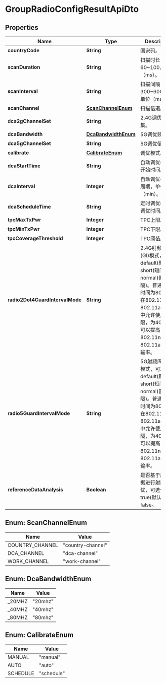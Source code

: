 
# GroupRadioConfigResultApiDto

## Properties
Name | Type | Description | Notes
------------ | ------------- | ------------- | -------------
**countryCode** | **String** | 国家码。 | 
**scanDuration** | **String** | 扫描时长，范围60~100，单位（ms）。 | 
**scanInterval** | **String** | 扫描间隔，范围300~600000，单位（ms）。 | 
**scanChannel** | [**ScanChannelEnum**](#ScanChannelEnum) | 扫描信道。 | 
**dca2gChannelSet** | **String** | 2.4G调优信道集。 | 
**dcaBandwidth** | [**DcaBandwidthEnum**](#DcaBandwidthEnum) | 5G调优频宽。 | 
**dca5gChannelSet** | **String** | 5G调优信道集。 | 
**calibrate** | [**CalibrateEnum**](#CalibrateEnum) | 调优模式。 | 
**dcaStartTime** | **String** | 自动调优模式下开始时间。 | 
**dcaInterval** | **Integer** | 自动调优模式下周期，单位（min）。 | 
**dcaScheduleTime** | **String** | 定时调优模式下调优时间。 | 
**tpcMaxTxPwr** | **Integer** | TPC上限。 | 
**tpcMinTxPwr** | **Integer** | TPC下限。 | 
**tpcCoverageThreshold** | **Integer** | TPC阈值。 | 
**radio2Dot4GuardIntervalMode** | **String** | 2.4G射频间隔(GI)模式，可填default(默认)、short(短间隔)或normal(普通间隔)。普通间隔的时间为800ns，在802.11n和802.11ac标准中允许使用短间隔，为400ns，可以提高802.11n和802.11ac的传输率。 |  [optional]
**radio5GuardIntervalMode** | **String** | 5G射频间隔(GI)模式，可填default(默认)、short(短间隔)或normal(普通间隔)。普通间隔的时间为800ns，在802.11n和802.11ac标准中允许使用短间隔，为400ns，可以提高802.11n和802.11ac的传输率。 |  [optional]
**referenceDataAnalysis** | **Boolean** | 是否基于历史数据进行射频调优，可选值: true(默认)，false。 |  [optional]


<a name="ScanChannelEnum"></a>
## Enum: ScanChannelEnum
Name | Value
---- | -----
COUNTRY_CHANNEL | &quot;country-channel&quot;
DCA_CHANNEL | &quot;dca-channel&quot;
WORK_CHANNEL | &quot;work-channel&quot;


<a name="DcaBandwidthEnum"></a>
## Enum: DcaBandwidthEnum
Name | Value
---- | -----
_20MHZ | &quot;20mhz&quot;
_40MHZ | &quot;40mhz&quot;
_80MHZ | &quot;80mhz&quot;


<a name="CalibrateEnum"></a>
## Enum: CalibrateEnum
Name | Value
---- | -----
MANUAL | &quot;manual&quot;
AUTO | &quot;auto&quot;
SCHEDULE | &quot;schedule&quot;



